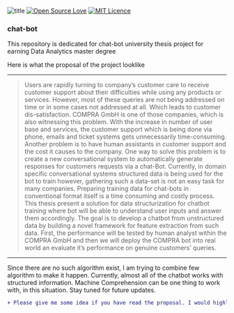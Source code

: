 ![title](https://ci.appveyor.com/api/projects/status/%7B%7Bstatus_id%7D%7D) 
[![Open Source Love](https://badges.frapsoft.com/os/v1/open-source.png?v=103)](https://github.com/ellerbrock/open-source-badges/) 
[![MIT Licence](https://badges.frapsoft.com/os/mit/mit.svg?v=103)](https://opensource.org/licenses/mit-license.php)



### chat-bot
This repository is dedicated for chat-bot university thesis project for earning Data Analytics master degree

Here is what the proposal of the project looklike
***
>Users are rapidly turning to company’s customer care to receive customer support about their difficulties while using any products or services. However, most of these queries are not being addressed on time or in some cases not addressed at all. Which leads to customer dis-satisfaction. COMPRA GmbH is one of those companies, which is also witnessing this problem. With the increase in number of user base and services, the customer support which is being done via phone, emails and ticket systems gets unnecessarily time-consuming. Another problem is to have human assistants in customer support and the cost it causes to the company. One way to solve this problem is to create a new conversational system to automatically generate responses for customers requests via a chat-Bot. Currently, in domain specific conversational systems structured data is being used for the bot to train however, gathering such a data-set is not an easy task for many companies. Preparing training data for chat-bots in conventional format itself is a time consuming and costly process. This thesis present a solution for data structurization for chatbot training where bot will be able to understand user inputs and answer them accordingly. The goal is to develop a chatbot from unstructured data by building a novel framework for feature extraction from such data. First, the performance will be tested by human analyst within the COMPRA GmbH and then we will deploy the COMPRA bot into real world an evaluate it’s performance on genuine customers’ queries.
***
Since there are no such algorithm exist, I am trying to combine few algorithm to make it happen. Currently, almost all of the chatbot works with structured information. Machine Comprehension can be one thing to work with, in this situation. Stay tuned for future updates. 

```diff
+ Please give me some idea if you have read the proposal. I would highly appreciate that.

```
